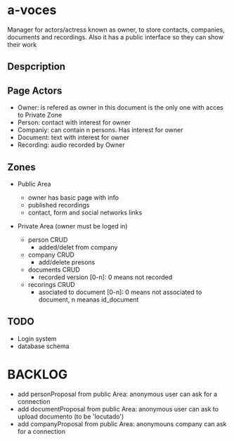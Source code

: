 # a-voces

Manager for actors/actress known as owner, to store contacts, companies, documents and recordings. Also it has a public interface so they can show their work 

## Despcription


## Page Actors

- Owner: is refered as owner in this document is the only one with acces to Private Zone
- Person: contact with interest for owner
- Companiy: can contain n persons. Has interest for owner
- Document: text with interest for owner
- Recording: audio recorded by Owner

## Zones

- Public Area
	- owner has basic page with info
	- published recordings
	- contact, form and social networks links

- Private Area (owner must be loged in)
	- person CRUD
		- added/delet from company
	- company CRUD
		- add/delete presons
	- documents CRUD
		- recorded version [0-n]: 0 means not recorded
	- recorings CRUD
		- asociated to document [0-n]: 0 means not associated to document, n meanas id_document

## TODO

- Login system
- database schema



# BACKLOG

- add personProposal from public Area: anonymous user can ask for a connection
- add documentProposal from public Area: anonymous user can ask to upload documento (to be 'locutado')
- add companyProposal from public Area: anonymouns company can ask for a connection
